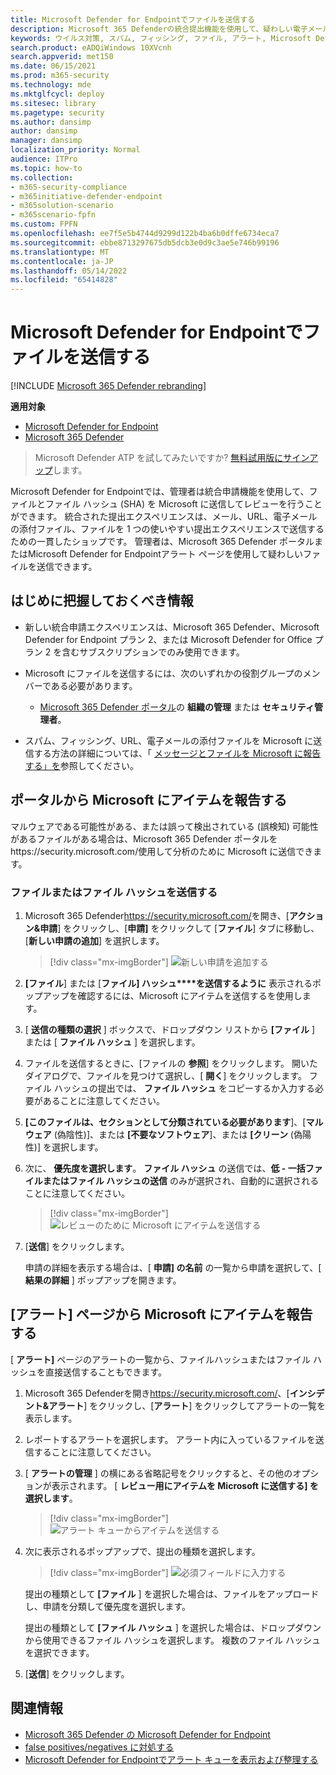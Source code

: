 ```yaml
---
title: Microsoft Defender for Endpointでファイルを送信する
description: Microsoft 365 Defenderの統合提出機能を使用して、疑わしい電子メール、URL、電子メールの添付ファイル、ファイルを Microsoft に送信してスキャンする方法について説明します。
keywords: ウイルス対策, スパム, フィッシング, ファイル, アラート, Microsoft Defender for Endpoint, 偽陽性, 偽陰性, ブロックされたファイル, ブロックされた URL, 提出, 送信, レポート
search.product: eADQiWindows 10XVcnh
search.appverid: met150
ms.date: 06/15/2021
ms.prod: m365-security
ms.technology: mde
ms.mktglfcycl: deploy
ms.sitesec: library
ms.pagetype: security
ms.author: dansimp
author: dansimp
manager: dansimp
localization_priority: Normal
audience: ITPro
ms.topic: how-to
ms.collection:
- m365-security-compliance
- m365initiative-defender-endpoint
- m365solution-scenario
- m365scenario-fpfn
ms.custom: FPFN
ms.openlocfilehash: ee7f5e5b4744d9299d122b4ba6b0dffe6734eca7
ms.sourcegitcommit: ebbe8713297675db5dcb3e0d9c3ae5e746b99196
ms.translationtype: MT
ms.contentlocale: ja-JP
ms.lasthandoff: 05/14/2022
ms.locfileid: "65414828"
---
```

# <a name="submit-files-in-microsoft-defender-for-endpoint"></a>Microsoft Defender for Endpointでファイルを送信する

[!INCLUDE [Microsoft 365 Defender rebranding](../../includes/microsoft-defender.md)]

**適用対象**

- [Microsoft Defender for Endpoint](https://go.microsoft.com/fwlink/p/?linkid=2146806)
- [Microsoft 365 Defender](https://go.microsoft.com/fwlink/?linkid=2118804)

>Microsoft Defender ATP を試してみたいですか? [無料試用版にサインアップ](https://www.microsoft.com/microsoft-365/windows/microsoft-defender-atp?ocid=docs-wdatp-usewdatp-abovefoldlink)します。

Microsoft Defender for Endpointでは、管理者は統合申請機能を使用して、ファイルとファイル ハッシュ (SHA) を Microsoft に送信してレビューを行うことができます。 統合された提出エクスペリエンスは、メール、URL、電子メールの添付ファイル、ファイルを 1 つの使いやすい提出エクスペリエンスで送信するための一貫したショップです。 管理者は、Microsoft 365 Defender ポータルまたはMicrosoft Defender for Endpointアラート ページを使用して疑わしいファイルを送信できます。

## <a name="what-do-you-need-to-know-before-you-begin"></a>はじめに把握しておくべき情報

- 新しい統合申請エクスペリエンスは、Microsoft 365 Defender、Microsoft Defender for Endpoint プラン 2、または Microsoft Defender for Office プラン 2 を含むサブスクリプションでのみ使用できます。

- Microsoft にファイルを送信するには、次のいずれかの役割グループのメンバーである必要があります。

  - [Microsoft 365 Defender ポータル](../office-365-security/permissions-microsoft-365-security-center.md)の **組織の管理** または **セキュリティ管理者**。

- スパム、フィッシング、URL、電子メールの添付ファイルを Microsoft に送信する方法の詳細については、「 [メッセージとファイルを Microsoft に報告する」を](../office-365-security/report-junk-email-messages-to-microsoft.md)参照してください。

## <a name="report-items-to-microsoft-from-the-portal"></a>ポータルから Microsoft にアイテムを報告する

マルウェアである可能性がある、または誤って検出されている (誤検知) 可能性があるファイルがある場合は、Microsoft 365 Defender ポータルをhttps://security.microsoft.com/使用して分析のために Microsoft に送信できます。

### <a name="submit-a-file-or-file-hash"></a>ファイルまたはファイル ハッシュを送信する

1. Microsoft 365 Defender<https://security.microsoft.com/>を開き、[**アクション&申請**] をクリックし、[**申請]** をクリックして [**ファイル**] タブに移動し、[**新しい申請の追加**] を選択します。

    > [!div class="mx-imgBorder"]
    > ![新しい申請を追加する](../../media/unified-admin-submission-new.png)

2. **[ファイル**] または [**ファイル] ハッシュ****を送信するように** 表示されるポップアップを確認するには、Microsoft にアイテムを送信するを使用します。

3. [ **送信の種類の選択** ] ボックスで、ドロップダウン リストから **[ファイル** ] または [ **ファイル ハッシュ** ] を選択します。

4. ファイルを送信するときに、[ファイルの **参照**] をクリックします。 開いたダイアログで、ファイルを見つけて選択し、[ **開く**] をクリックします。 ファイル ハッシュの提出では、 **ファイル ハッシュ** をコピーするか入力する必要があることに注意してください。

5. **[このファイルは、セクションとして分類されている必要があります**]、[**マルウェア** (偽陰性)]、または **[不要なソフトウェア**]、または **[クリーン** (偽陽性)] を選択します。

6. 次に、 **優先度を選択します**。 **ファイル ハッシュ** の送信では、**低 - 一括ファイルまたはファイル ハッシュの送信** のみが選択され、自動的に選択されることに注意してください。

    > [!div class="mx-imgBorder"]
    > ![レビューのために Microsoft にアイテムを送信する](../../media/unified-admin-submission-file.png)

7. [**送信**] をクリックします。

   申請の詳細を表示する場合は、[ **申請] の名前** の一覧から申請を選択して、[ **結果の詳細** ] ポップアップを開きます。

## <a name="report-items-to-microsoft-from-the-alerts-page"></a>[アラート] ページから Microsoft にアイテムを報告する

[ **アラート]** ページのアラートの一覧から、ファイルハッシュまたはファイル ハッシュを直接送信することもできます。

1. Microsoft 365 Defenderを開き<https://security.microsoft.com/>、[**インシデント&アラート**] をクリックし、[**アラート**] をクリックしてアラートの一覧を表示します。

2. レポートするアラートを選択します。 アラート内に入っているファイルを送信することに注意してください。

3. [ **アラートの管理** ] の横にある省略記号をクリックすると、その他のオプションが表示されます。 [ **レビュー用にアイテムを Microsoft に送信する] を選択します**。

    > [!div class="mx-imgBorder"]
    > ![アラート キューからアイテムを送信する](../../media/unified-admin-submission-alerts-queue.png)

4. 次に表示されるポップアップで、提出の種類を選択します。

    > [!div class="mx-imgBorder"]
    > ![必須フィールドに入力する](../../media/unified-admin-submission-alert-queue-flyout.png)

    提出の種類として **[ファイル** ] を選択した場合は、ファイルをアップロードし、申請を分類して優先度を選択します。

    提出の種類として **[ファイル ハッシュ** ] を選択した場合は、ドロップダウンから使用できるファイル ハッシュを選択します。 複数のファイル ハッシュを選択できます。

5. [**送信**] をクリックします。

## <a name="related-information"></a>関連情報

- [Microsoft 365 Defender の Microsoft Defender for Endpoint](../defender/microsoft-365-security-center-mde.md)
- [false positives/negatives に対処する](defender-endpoint-false-positives-negatives.md)
- [Microsoft Defender for Endpointでアラート キューを表示および整理する](alerts-queue.md)
